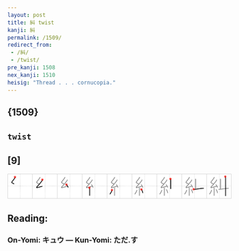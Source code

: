 ```yaml
---
layout: post
title: 糾 twist
kanji: 糾
permalink: /1509/
redirect_from:
 - /糾/
 - /twist/
pre_kanji: 1508
nex_kanji: 1510
heisig: "Thread . . . cornucopia."
---
```


## {1509}

## `twist`

## [9]

<div class="stroke"><img src="../images/E7B3BE.png" /></div>

## Reading:

### On-Yomi: キュウ &mdash; Kun-Yomi: ただ.す
